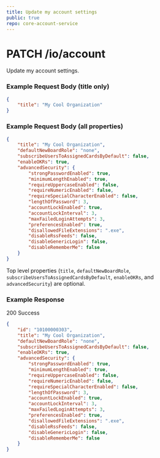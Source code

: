 ```yaml
---
title: Update my account settings
public: true
repo: core-account-service
---
```

# PATCH /io/account
Update my account settings.

### Example Request Body (title only)
```json
{
    "title": "My Cool Organization"
}
```
### Example Request Body (all properties)
```json
{
    "title": "My Cool Organization",
    "defaultNewBoardRole": "none",
    "subscribeUsersToAssignedCardsByDefault": false,
    "enableOKRs": true,
    "advancedSecurity": {
        "strongPasswordEnabled": true,
        "minimumLengthEnabled": true,
        "requireUppercaseEnabled": false,
        "requireNumericEnabled": false,
        "requireSpecialCharacterEnabled": false,
        "lengthOfPassword": 3,
        "accountLockEnabled": true,
        "accountLockInterval": 3,
        "maxFailedLoginAttempts": 3,
        "preferencesEnabled": true,
        "disallowedFileExtensions": ".exe",
        "disableRssFeeds": false,
        "disableGenericLogin": false,
        "disableRememberMe": false
    }
}
```
Top level properties (`title`, `defaultNewBoardRole`, `subscribeUsersToAssignedCardsByDefault`, `enableOKRs`, and `advancedSecurity`) are optional.

### Example Response
200 Success
```json
{
    "id": "10100000303",
    "title": "My Cool Organization",
    "defaultNewBoardRole": "none",
    "subscribeUsersToAssignedCardsByDefault": false,
    "enableOKRs": true,
    "advancedSecurity": {
        "strongPasswordEnabled": true,
        "minimumLengthEnabled": true,
        "requireUppercaseEnabled": false,
        "requireNumericEnabled": false,
        "requireSpecialCharacterEnabled": false,
        "lengthOfPassword": 3,
        "accountLockEnabled": true,
        "accountLockInterval": 3,
        "maxFailedLoginAttempts": 3,
        "preferencesEnabled": true,
        "disallowedFileExtensions": ".exe",
        "disableRssFeeds": false,
        "disableGenericLogin": false,
        "disableRememberMe": false
    }
}
```
